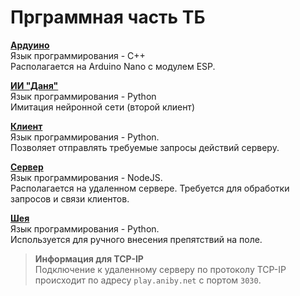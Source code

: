 # Прграммная часть ТБ
[**Ардуино**](./Arduino)\
Язык программирования - C++\
Располагается на Arduino Nano с модулем ESP.

[**ИИ "Даня"**](./AI_Danya)\
Язык программирования - Python\
Имитация нейронной сети (второй клиент) 

[**Клиент**](./Client)\
Язык программирования - Python.\
Позволяет отправлять требуемые запросы действий серверу.

[**Сервер**](./Server)\
Язык программирования - NodeJS.\
Располагается на удаленном сервере. Требуется для обработки запросов и связи клиентов.

[**Шея**](./Neck)\
Язык программирования - Python.\
Используется для ручного внесения препятствий на поле.

>**Информация для TCP-IP**\
>Подключение к удаленному серверу по протоколу TCP-IP происходит по адресу `play.aniby.net` с портом `3030`.